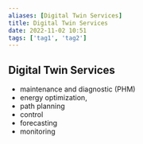 ```yaml
---
aliases: [Digital Twin Services]
title: Digital Twin Services
date: 2022-11-02 10:51
tags: ['tag1', 'tag2']
---
```


## Digital Twin Services

- maintenance and diagnostic (PHM)
- energy optimization,
- path planning
- control
- forecasting
- monitoring
